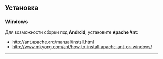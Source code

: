 Установка
---------

### Windows

Для возможности сборки под **Android**, установите **Apache Ant**:

- http://ant.apache.org/manual/install.html
- http://www.mkyong.com/ant/how-to-install-apache-ant-on-windows/

---------
